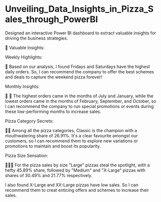 # Unveiling_Data_Insights_in_Pizza_Sales_through_PowerBI

Designed an interactive Power BI dashboard to extract valuable insights for driving the business strategies.

🔑 Valuable Insights:

Weekly Highlights:

🎉 Based on our analysis, I found Fridays and Saturdays have the highest daily orders. So, I can recommend the company to offer the best schemes and deals to capture the weekend pizza forever!

Monthly Insights:

📆 🍕 The highest orders came in the months of July and January, while the lowest orders came in the months of February, September, and October, so I can recommend the company to run special promotions or events during these low-performing months to increase sales.

Pizza Category Secrets:

🍕🥇 Among all the pizza categories, Classic is the champion with a mouthwatering share of 26.91%. It's a clear favourite amongst our customers, so I can recommend them to explore new variations or promotions to maintain and boost its popularity.

Pizza Size Sensation:

🍕🍕🍕 For the pizza sales by size "Large" pizzas steal the spotlight, with a hefty 45.89% share, followed by "Medium" and "X-Large" pizzas with shares of 30.49% and 21.77% respectively.

I also found X-Large and XX-Large pizzas have low sales. So I can recommend them to creat enticing offers and schemes to increase their sales.
